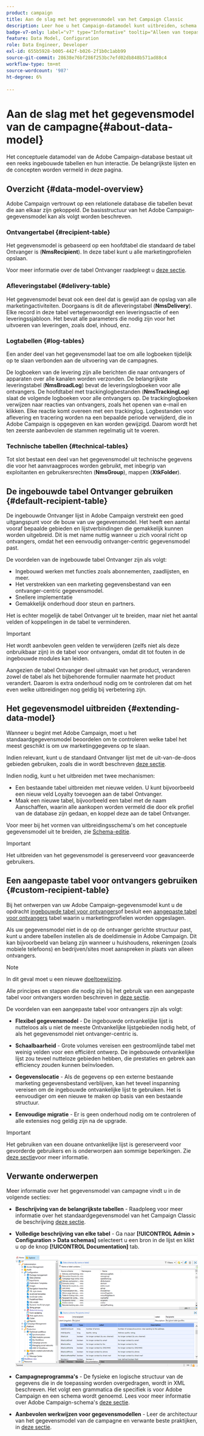 ```yaml
---
product: campaign
title: Aan de slag met het gegevensmodel van het Campaign Classic
description: Leer hoe u het Campaign-datamodel kunt uitbreiden, schema's kunt bewerken, API's kunt gebruiken en meer
badge-v7-only: label="v7" type="Informative" tooltip="Alleen van toepassing op Campaign Classic v7"
feature: Data Model, Configuration
role: Data Engineer, Developer
exl-id: 655b5928-b005-442f-b026-2f1b0c1abb99
source-git-commit: 28638e76bf286f253bc7efd02db848b571ad88c4
workflow-type: tm+mt
source-wordcount: '987'
ht-degree: 6%

---
```


# Aan de slag met het gegevensmodel van de campagne{#about-data-model}

Het conceptuele datamodel van de Adobe Campaign-database bestaat uit een reeks ingebouwde tabellen en hun interactie. De belangrijkste lijsten en de concepten worden vermeld in deze pagina.

## Overzicht {#data-model-overview}

Adobe Campaign vertrouwt op een relationele database die tabellen bevat die aan elkaar zijn gekoppeld. De basisstructuur van het Adobe Campaign-gegevensmodel kan als volgt worden beschreven.

### Ontvangertabel {#recipient-table}

Het gegevensmodel is gebaseerd op een hoofdtabel die standaard de tabel Ontvanger is (**NmsRecipient**). In deze tabel kunt u alle marketingprofielen opslaan.

Voor meer informatie over de tabel Ontvanger raadpleegt u [deze sectie](#default-recipient-table).

### Afleveringstabel {#delivery-table}

Het gegevensmodel bevat ook een deel dat is gewijd aan de opslag van alle marketingactiviteiten. Doorgaans is dit de afleveringstabel (**NmsDelivery**). Elke record in deze tabel vertegenwoordigt een leveringsactie of een leveringssjabloon. Het bevat alle parameters die nodig zijn voor het uitvoeren van leveringen, zoals doel, inhoud, enz.

### Logtabellen {#log-tables}

Een ander deel van het gegevensmodel laat toe om alle logboeken tijdelijk op te slaan verbonden aan de uitvoering van de campagnes.

De logboeken van de levering zijn alle berichten die naar ontvangers of apparaten over alle kanalen worden verzonden. De belangrijkste leveringstabel (**NmsBroadLog**) bevat de leveringslogboeken voor alle ontvangers.
De hoofdtabel met trackinglogbestanden (**NmsTrackingLog**) slaat de volgende logboeken voor alle ontvangers op. De trackinglogboeken verwijzen naar reacties van ontvangers, zoals het openen van e-mail en klikken. Elke reactie komt overeen met een trackinglog.
Logbestanden voor aflevering en tracering worden na een bepaalde periode verwijderd, die in Adobe Campaign is opgegeven en kan worden gewijzigd. Daarom wordt het ten zeerste aanbevolen de stammen regelmatig uit te voeren.

### Technische tabellen {#technical-tables}

Tot slot bestaat een deel van het gegevensmodel uit technische gegevens die voor het aanvraagproces worden gebruikt, met inbegrip van exploitanten en gebruikersrechten (**NmsGroup**), mappen (**XtkFolder**).

## De ingebouwde tabel Ontvanger gebruiken {#default-recipient-table}

De ingebouwde Ontvanger lijst in Adobe Campaign verstrekt een goed uitgangspunt voor de bouw van uw gegevensmodel. Het heeft een aantal vooraf bepaalde gebieden en lijstverbindingen die gemakkelijk kunnen worden uitgebreid. Dit is met name nuttig wanneer u zich vooral richt op ontvangers, omdat het een eenvoudig ontvanger-centric gegevensmodel past.

De voordelen van de ingebouwde tabel Ontvanger zijn als volgt:

* Ingebouwd werken met functies zoals abonnementen, zaadlijsten, en meer.
* Het verstrekken van een marketing gegevensbestand van een ontvanger-centric gegevensmodel.
* Snellere implementatie
* Gemakkelijk onderhoud door steun en partners.

Het is echter mogelijk de tabel Ontvanger uit te breiden, maar niet het aantal velden of koppelingen in de tabel te verminderen.

>[!IMPORTANT]
>
>Het wordt aanbevolen geen velden te verwijderen (zelfs niet als deze onbruikbaar zijn) in de tabel voor ontvangers, omdat dit tot fouten in de ingebouwde modules kan leiden.

Aangezien de tabel Ontvanger deel uitmaakt van het product, veranderen zowel de tabel als het bijbehorende formulier naarmate het product verandert. Daarom is extra onderhoud nodig om te controleren dat om het even welke uitbreidingen nog geldig bij verbetering zijn.

## Het gegevensmodel uitbreiden {#extending-data-model}

Wanneer u begint met Adobe Campaign, moet u het standaardgegevensmodel beoordelen om te controleren welke tabel het meest geschikt is om uw marketinggegevens op te slaan.

Indien relevant, kunt u de standaard Ontvanger lijst met de uit-van-de-doos gebieden gebruiken, zoals die in wordt beschreven [deze sectie](#default-recipient-table).

Indien nodig, kunt u het uitbreiden met twee mechanismen:

* Een bestaande tabel uitbreiden met nieuwe velden. U kunt bijvoorbeeld een nieuw veld Loyalty toevoegen aan de tabel Ontvanger.
* Maak een nieuwe tabel, bijvoorbeeld een tabel met de naam Aanschaffen, waarin alle aankopen worden vermeld die door elk profiel van de database zijn gedaan, en koppel deze aan de tabel Ontvanger.

Voor meer bij het vormen van uitbreidingsschema&#39;s om het conceptuele gegevensmodel uit te breiden, zie [Schema-editie](../../configuration/using/about-schema-edition.md).

>[!IMPORTANT]
>
>Het uitbreiden van het gegevensmodel is gereserveerd voor geavanceerde gebruikers.

## Een aangepaste tabel voor ontvangers gebruiken {#custom-recipient-table}

Bij het ontwerpen van uw Adobe Campaign-gegevensmodel kunt u de opdracht [ingebouwde tabel voor ontvangers](#default-recipient-table)of besluit een [aangepaste tabel voor ontvangers](../../configuration/using/about-custom-recipient-table.md) tabel waarin u marketingprofielen worden opgeslagen.

Als uw gegevensmodel niet in de op de ontvanger gerichte structuur past, kunt u andere tabellen instellen als de doeldimensie in Adobe Campaign. Dit kan bijvoorbeeld van belang zijn wanneer u huishoudens, rekeningen (zoals mobiele telefoons) en bedrijven/sites moet aanspreken in plaats van alleen ontvangers.

>[!NOTE]
>
>In dit geval moet u een nieuwe [doeltoewijzing](../../configuration/using/target-mapping.md).

Alle principes en stappen die nodig zijn bij het gebruik van een aangepaste tabel voor ontvangers worden beschreven in [deze sectie](../../configuration/using/about-custom-recipient-table.md).

De voordelen van een aangepaste tabel voor ontvangers zijn als volgt:

* **Flexibel gegevensmodel** - De ingebouwde ontvankelijke lijst is nutteloos als u niet de meeste Ontvankelijke lijstgebieden nodig hebt, of als het gegevensmodel niet ontvanger-centric is.

* **Schaalbaarheid** - Grote volumes vereisen een gestroomlijnde tabel met weinig velden voor een efficiënt ontwerp. De ingebouwde ontvankelijke lijst zou teveel nutteloze gebieden hebben, die prestaties en gebrek aan efficiency zouden kunnen beïnvloeden.

* **Gegevenslocatie** - Als de gegevens op een externe bestaande marketing gegevensbestand verblijven, kan het teveel inspanning vereisen om de ingebouwde ontvankelijke lijst te gebruiken. Het is eenvoudiger om een nieuwe te maken op basis van een bestaande structuur.

* **Eenvoudige migratie** - Er is geen onderhoud nodig om te controleren of alle extensies nog geldig zijn na de upgrade.

>[!IMPORTANT]
>
>Het gebruiken van een douane ontvankelijke lijst is gereserveerd voor gevorderde gebruikers en is onderworpen aan sommige beperkingen. Zie [deze sectie](../../configuration/using/about-custom-recipient-table.md)voor meer informatie.

## Verwante onderwerpen

Meer informatie over het gegevensmodel van campagne vindt u in de volgende secties:

* **Beschrijving van de belangrijkste tabellen** - Raadpleeg voor meer informatie over het standaardgegevensmodel van het Campaign Classic de beschrijving [deze sectie](../../configuration/using/data-model-description.md).

* **Volledige beschrijving van elke tabel** - Ga naar **[!UICONTROL Admin > Configuration > Data schemas]** selecteert u een bron in de lijst en klikt u op de knop **[!UICONTROL Documentation]** tab.

  ![](assets/data-model_documentation-tab.png)


* **Campagneprogramma&#39;s** - De fysieke en logische structuur van de gegevens die in de toepassing worden overgedragen, wordt in XML beschreven. Het volgt een grammatica die specifiek is voor Adobe Campaign en een schema wordt genoemd. Lees voor meer informatie over Adobe Campaign-schema&#39;s [deze sectie](../../configuration/using/about-schema-reference.md).

* **Aanbevolen werkwijzen voor gegevensmodellen** - Leer de architectuur van het gegevensmodel van de campagne en verwante beste praktijken, in [deze sectie](../../configuration/using/data-model-best-practices.md#data-model-architecture).
